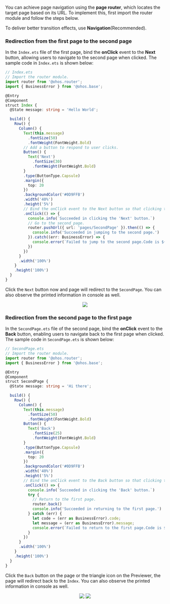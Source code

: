You can achieve page navigation using the **page router**, which locates the target page based on its URL. To implement this, first import the router module and follow the steps below.  

To deliver better transition effects, use **Navigation**(Recommended).  

### Redirection from the first page to the second page
In the `Index.ets` file of the first page, bind the **onClick** event to the **Next** button, allowing users to navigate to the second page when clicked. The sample code in `Index.ets` is shown below:

```typescript
// Index.ets
// Import the router module.
import router from '@ohos.router';
import { BusinessError } from '@ohos.base';

@Entry
@Component
struct Index {
  @State message: string = 'Hello World';

  build() {
    Row() {
      Column() {
        Text(this.message)
          .fontSize(50)
          .fontWeight(FontWeight.Bold)
        // Add a button to respond to user clicks.
        Button() {
          Text('Next')
            .fontSize(30)
            .fontWeight(FontWeight.Bold)
        }
        .type(ButtonType.Capsule)
        .margin({
          top: 20
        })
        .backgroundColor('#0D9FFB')
        .width('40%')
        .height('5%')
        // Bind the onClick event to the Next button so that clicking the button redirects the user to the second page.
        .onClick(() => {
          console.info(`Succeeded in clicking the 'Next' button.`)
          // Go to the second page.
          router.pushUrl({ url: 'pages/SecondPage' }).then(() => {
            console.info('Succeeded in jumping to the second page.')
          }).catch((err: BusinessError) => {
            console.error(`Failed to jump to the second page.Code is ${err.code}, message is ${err.message}`)
          })
        })
      }
      .width('100%')
    }
    .height('100%')
  }
}
```
Click the `Next` button now and page will redirect to the `SecondPage`. You can also observe the printed information in console as well.
<div style="text-align:center">
    <img src='../images/image25.png'>
</div> 

### Redirection from the second page to the first page
In the `SecondPage.ets` file of the second page, bind the **onClick** event to the **Back** button, enabling users to navigate back to the first page when clicked. The sample code in `SecondPage.ets` is shown below:  
```typescript
// SecondPage.ets
// Import the router module.
import router from '@ohos.router';
import { BusinessError } from '@ohos.base';

@Entry
@Component
struct SecondPage {
  @State message: string = 'Hi there';

  build() {
    Row() {
      Column() {
        Text(this.message)
          .fontSize(50)
          .fontWeight(FontWeight.Bold)
        Button() {
          Text('Back')
            .fontSize(25)
            .fontWeight(FontWeight.Bold)
        }
        .type(ButtonType.Capsule)
        .margin({
          top: 20
        })
        .backgroundColor('#0D9FFB')
        .width('40%')
        .height('5%')
        // Bind the onClick event to the Back button so that clicking the button redirects the user back to the first page.
        .onClick(() => {
          console.info(`Succeeded in clicking the 'Back' button.`)
          try {
            // Return to the first page.
            router.back()
            console.info('Succeeded in returning to the first page.')
          } catch (err) {
            let code = (err as BusinessError).code;
            let message = (err as BusinessError).message;
            console.error(`Failed to return to the first page.Code is ${code}, message is ${message}`)
          }
        })
      }
      .width('100%')
    }
    .height('100%')
  }
}
```
Click the `Back` button on the page or the triangle icon on the Previewer, the page will redirect back to the `Index`. You can also observe the printed information in console as well.
<div style="text-align:center">
    <img src='../images/image26.png'>
    <img src='../images/image27.png'>
</div> 